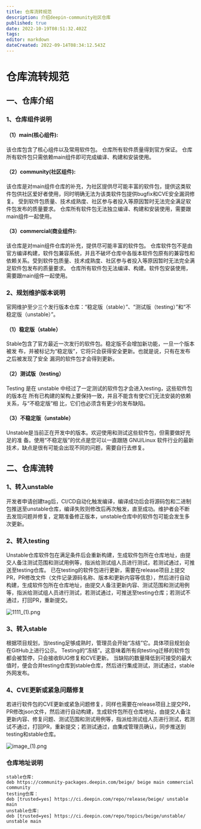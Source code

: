 ```yaml
---
title: 仓库流转规范
description: 介绍deepin-community社区仓库
published: true
date: 2022-10-19T08:51:32.402Z
tags: 
editor: markdown
dateCreated: 2022-09-14T08:34:12.543Z
---
```


# 仓库流转规范
## 一、仓库介绍
### 1、仓库组件说明
####   （1）main(核心组件):
该仓库包含了核心组件以及常用软件包。
仓库所有软件质量得到官方保证。
仓库所有软件包只需依赖main组件即可完成编译、构建和安装使用。
####   （2）community(社区组件):
该仓库是对main组件仓库的补充，为社区提供尽可能丰富的软件包，提供这类软件包供社区爱好者使用，同时明确无法为该类软件包提供bugfix和CVE安全漏洞修复。
受到软件包质量、技术成熟度、社区参与者投入等原因暂时无法完全满足软件包发布的质量要求。
仓库所有软件包无法独立编译、构建和安装使用，需要跟main组件一起使用。
####   （3）commercial(商业组件):
该仓库是对main组件仓库的补充，提供尽可能丰富的软件包。
仓库软件包不是由官方编译构建，软件包兼容系统，并且不破坏仓库中各版本软件包原有的兼容性和依赖关系。受到软件包质量、技术成熟度、社区参与者投入等原因暂时无法完全满足软件包发布的质量要求。
仓库所有软件包无法编译、构建。软件包安装使用，需要跟main组件一起使用。

### 2、规划维护版本说明
 官网维护至少三个发行版本仓库：“稳定版（stable）”、“测试版（testing）”和“不稳定版（unstable）”。
####    （1）稳定版（stable）
Stable包含了官方最近一次发行的软件包。稳定版不会增加新功能，一旦一个版本被发
布，并被标记为“稳定版”，它将只会获得安全更新。也就是说，只有在发布之后被发现了安全
漏洞的软件包才会得到更新。
####    （2）测试版（testing）
Testing 是在 unstable 中经过了一定测试的软件包才会进入testing，这些软件包的版本在
所有已构建的架构上要保持一致，并且不能含有使它们无法安装的依赖关系，与“不稳定版”相
比，它们也必须含有更少的发布缺陷。
####    （3）不稳定版（unstable）
Unstable是当前正在开发中的版本。欢迎使用和测试这些软件包，但需要做好充足的准
备。使用“不稳定版”的优点是您可以一直跟随 GNU/Linux 软件行业的最新技术，缺点是很有可能会出现不同的问题，需要自行去修复。

## 二、仓库流转
### 1、转入unstable
开发者申请创建tag后，CI/CD自动化触发编译，编译成功后会将源码包和二进制包推送至unstable仓库，编译失败则修改后再次触发，直至成功。维护者会不断去发现问题并修复，定期准备修正版本，unstable仓库中的软件包可能会发生多次更新。

### 2、转入testing
  Unstable仓库软件包在满足条件后会重新构建，生成软件包所在仓库地址，由提交人备注测试范围和测试用例等，指派给测试组人员进行测试，若测试通过，可推送至testing仓库。
  已在testing的软件包进行更新，需要在release项目上提交PR，PR修改文件（文件记录源码名称、版本和更新内容等信息），然后进行自动构建，生成软件包所在仓库地址，由提交人备注更新内容、测试范围和测试用例等，指派给测试组人员进行测试，若测试通过，可推送至testing仓库；若测试不通过，打回PR，重新提交。
  
  ![1111_(1).png](/开发者指南/1111_(1).png)
  
### 3、转入stable
根据项目规划，当testing足够成熟时，管理员会开始“冻结”它。具体项目规划会在GitHub上进行公示。
Testing的“冻结”。这意味着所有向testing迁移的软件包都会被暂停，只会接收BUG修复和CVE更新。
当缺陷的数量降低到可接受的最大值时，便会合并testing仓库到stable仓库，然后进行集成测试，测试通过，stable外网发布。

### 4、CVE更新或紧急问题修复
若进行软件包的CVE更新或紧急问题修复，同样也需要在release项目上提交PR，PR修改json文件，然后进行自动构建，生成软件包所在仓库地址，由提交人备注更新内容、修复问题、测试范围和测试用例等，指派给测试组人员进行测试，若测试不通过，打回PR，重新提交；若测试通过，由集成管理员确认，同步推送到testing和stable仓库。

![image_(1).png](/开发者指南/image_(1).png)


### 仓库地址说明
```plain
stable仓库:
deb https://community-packages.deepin.com/beige/ beige main commercial community
testing仓库：
deb [trusted=yes] https://ci.deepin.com/repo/release/beige/ unstable main 
unstable仓库:
deb [trusted=yes] https://ci.deepin.com/repo/topics/beige/unstable/ unstable main 
```